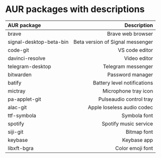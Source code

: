 # AUR packages with descriptions

| AUR package | Description |
| :---------- | ----------: |
| brave | Brave web browser |
| signal-desktop-beta-bin | Beta version of Signal messenger |
| code-git | VS code editor |
| davinci-resolve | Video editor |
| telegram-desktop | Telegram messenger |
| bitwarden | Password manager |
| batify | Battery level notifications |
| mictray | Microphone tray icon |
| pa-applet-git | Pulseaudio control tray |
| alac-git | Apple loseless audio codec |
| ttf-symbola | Symbola font |
| spotify | Spotify music service |
| siji-git | Bitmap font |
| keybase | Keybase app |
| libxft-bgra | Color emoji font |
